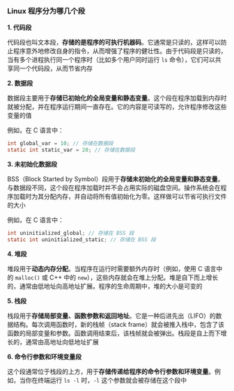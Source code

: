 ### Linux 程序分为哪几个段

**1. 代码段**

代码段也叫文本段，**存储的是程序的可执行机器码**。它通常是只读的，这样可以防止程序意外地修改自身的指令，从而增强了程序的健壮性。由于代码段是只读的，当有多个进程执行同一个程序时（比如多个用户同时运行 `ls` 命令），它们可以共享同一个代码段，从而节省内存

**2. 数据段**

数据段主要用于**存储已初始化的全局变量和静态变量**。这个段在程序加载到内存时就被分配，并在程序运行期间一直存在。它的内容是可读写的，允许程序修改这些变量的值

例如，在 C 语言中：

```c
int global_var = 10; // 存储在数据段
static int static_var = 20; // 存储在数据段
```

**3. 未初始化数据段**

BSS（Block Started by Symbol）段用于**存储未初始化的全局变量和静态变量**。与数据段不同，这个段在程序加载时并不会占用实际的磁盘空间。操作系统会在程序加载时为其分配内存，并自动将所有值初始化为零。这样做可以节省可执行文件的大小

例如，在 C 语言中：

```C
int uninitialized_global; // 存储在 BSS 段
static int uninitialized_static; // 存储在 BSS 段
```

**4. 堆段**

堆段用于**动态内存分配**。当程序在运行时需要额外内存时（例如，使用 C 语言中的 `malloc()` 或 C++ 中的 `new`），这些内存就会在堆上分配。堆是自下而上增长的，通常由低地址向高地址扩展。程序的生命周期中，堆的大小是可变的

**5. 栈段**

栈段用于**存储局部变量、函数参数和返回地址**。它是一种后进先出（LIFO）的数据结构。每次调用函数时，新的栈帧（stack frame）就会被推入栈中，包含了该函数的局部变量和参数。函数调用结束后，该栈帧就会被弹出。栈段是自上而下增长的，通常由高地址向低地址扩展

**6. 命令行参数和环境变量段**

这个段通常位于栈段的上方，用于**存储传递给程序的命令行参数和环境变量**。例如，当你在终端运行 `ls -l` 时，`-l` 这个参数就会被存储在这个段中